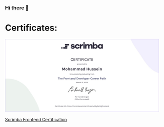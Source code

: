 ### Hi there 👋

# Certificates: 



<img src="https://github.com/mhmdhussein377/mhmdhussein377/blob/main/Web%20capture_10-4-2023_184042_.jpeg" alt="image-description" style="width:550px;"/>


[Scrimba Frontend Certification](https://github.com/mhmdhussein377/mhmdhussein377/blob/main/Frontend%20Certificate.pdf)
